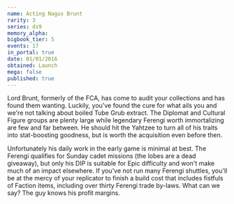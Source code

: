```yaml
---
name: Acting Nagus Brunt
rarity: 3
series: ds9
memory_alpha:
bigbook_tier: 5
events: 17
in_portal: true
date: 01/01/2016
obtained: Launch
mega: false
published: true
---
```


Lord Brunt, formerly of the FCA, has come to audit your collections and has found them wanting. Luckily, you've found the cure for what ails you and we're not talking about boiled Tube Grub extract. The Diplomat and Cultural Figure groups are plenty large while legendary Ferengi worth immortalizing are few and far between. He should hit the Yahtzee to turn all of his traits into stat-boosting goodness, but is worth the acquisition even before then. 

Unfortunately his daily work in the early game is minimal at best. The Ferengi qualifies for Sunday cadet missions (the lobes are a dead giveaway), but only his DIP is suitable for Epic difficulty and won't make much of an impact elsewhere. If you've not run many Ferengi shuttles, you'll be at the mercy of your replicator to finish a build cost that includes fistfuls of Faction items, including over thirty Ferengi trade by-laws. What can we say? The guy knows his profit margins.
